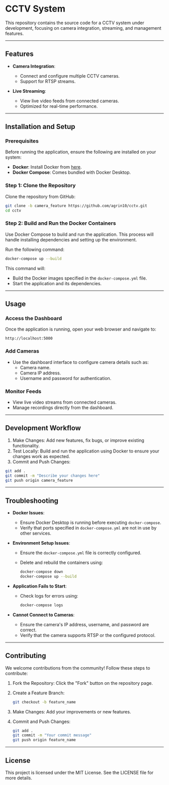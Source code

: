 # CCTV System

This repository contains the source code for a CCTV system under development, focusing on camera integration, streaming, and management features.

---

## Features

- **Camera Integration**:
  - Connect and configure multiple CCTV cameras.
  - Support for RTSP streams.

- **Live Streaming**:
  - View live video feeds from connected cameras.
  - Optimized for real-time performance.

---

## Installation and Setup

### Prerequisites

Before running the application, ensure the following are installed on your system:

- **Docker**: Install Docker from [here](https://www.docker.com/products/docker-desktop).
- **Docker Compose**: Comes bundled with Docker Desktop.

### Step 1: Clone the Repository

Clone the repository from GitHub:

```bash
git clone -b camera_feature https://github.com/agrin10/cctv.git
cd cctv
```

### Step 2: Build and Run the Docker Containers

Use Docker Compose to build and run the application. This process will handle installing dependencies and setting up the environment.

Run the following command:

```bash
docker-compose up --build
```

This command will:

- Build the Docker images specified in the `docker-compose.yml` file.
- Start the application and its dependencies.

---

## Usage

### Access the Dashboard

Once the application is running, open your web browser and navigate to:

```plaintext
http://localhost:5000
```

### Add Cameras

- Use the dashboard interface to configure camera details such as:
  - Camera name.
  - Camera IP address.
  - Username and password for authentication.

### Monitor Feeds

- View live video streams from connected cameras.
- Manage recordings directly from the dashboard.

---

## Development Workflow

1. Make Changes: Add new features, fix bugs, or improve existing functionality.
2. Test Locally: Build and run the application using Docker to ensure your changes work as expected.
3. Commit and Push Changes:

```bash
git add .
git commit -m "Describe your changes here"
git push origin camera_feature
```

---

## Troubleshooting

- **Docker Issues**:
  - Ensure Docker Desktop is running before executing `docker-compose`.
  - Verify that ports specified in `docker-compose.yml` are not in use by other services.
- **Environment Setup Issues**:
  - Ensure the `docker-compose.yml` file is correctly configured.
  - Delete and rebuild the containers using:
  
    ```bash
    docker-compose down
    docker-compose up --build
    ```

- **Application Fails to Start**:
  - Check logs for errors using:
  
    ```bash
    docker-compose logs
    ```

- **Cannot Connect to Cameras**:
  - Ensure the camera's IP address, username, and password are correct.
  - Verify that the camera supports RTSP or the configured protocol.

---

## Contributing

We welcome contributions from the community! Follow these steps to contribute:

1. Fork the Repository: Click the "Fork" button on the repository page.
2. Create a Feature Branch:

    ```bash
    git checkout -b feature_name
    ```

3. Make Changes: Add your improvements or new features.

4. Commit and Push Changes:

    ```bash
    git add .
    git commit -m "Your commit message"
    git push origin feature_name
    ```

---

## License

This project is licensed under the MIT License. See the LICENSE file for more details.
